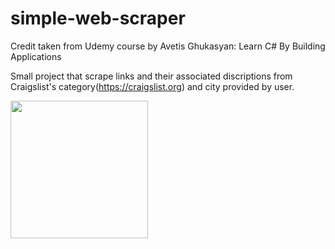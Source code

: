 # simple-web-scraper

Credit taken from Udemy course by Avetis Ghukasyan: Learn C# By Building Applications

Small project that scrape links and their associated discriptions from Craigslist's category(https://craigslist.org) and city provided by user.


<img src="https://github.com/DianaAvanesy/simple-web-scraper/scr.PNG?raw=true" height="220px" >
  
